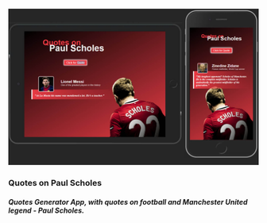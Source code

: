 ![Image](https://raw.githubusercontent.com/SinisaVukmirovic/Quotes-on-Paul-Scholes/master/app-demo.jpg)

### Quotes on Paul Scholes

##### Quotes Generator App, with quotes on football and Manchester United legend - Paul Scholes.